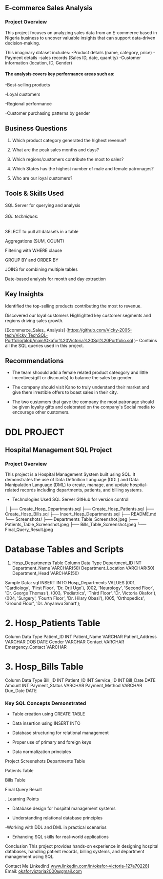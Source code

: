 ## E-commerce Sales Analysis
  ### Project Overview
This project focuses on analyzing sales data from an E-commerce based in Nigeria business to uncover valuable insights that can support data-driven decision-making.

This imaginary dataset includes:
-Product details (name, category, price)
-Payment details
-sales records (Sales ID, date, quantity)
-Customer information (location, ID, Gender)

#### The analysis covers key performance areas such as:
-Best-selling products

-Loyal customers

-Regional performance

-Customer purchasing patterns by gender

## Business Questions
1. Which product category generated the highest revenue?

2. What are the peak sales months and days?

3. Which regions/customers contribute the most to sales?

4. Which States has the highest number of male and female patronages?

5. Who are our loyal customers?

## Tools & Skills Used
SQL Server for querying and analysis

###### SQL techniques:

SELECT to pull all datasets in a table

Aggregations (SUM, COUNT)

Filtering with WHERE clause

GROUP BY and ORDER BY

JOINS for combining multiple tables

Date-based analysis for month and day extraction

 ## Key Insights
Identified the top-selling products contributing the most to revenue.

Discovered our loyal customers
Highlighted key customer segments and regions driving sales growth.


[Ecommerce_Sales_ Analysis] (https://github.com/Vicky-2005-tech/Vicky_TechSQL-Portfolio/blob/main/Okafor%20Victoria%20Sql%20Portfolio.sql )– Contains all the SQL queries used in this project.

  ## Recommendations
 - The team shoould add a female related product cateogory and little incentives(gift or discounts) to balance the sales by gender.

 - The company should visit Kano to truly understand their market and give them irrestible offers to boast sales in their city.

 - The two customers that gave the company the most patronage should be given loyalty gifts and celebrated on the company's Social media to encourage other customers.

# DDL PROJECT

 ## Hospital Management SQL Project
 ### Project Overview
This project is a Hospital Management System built using SQL.
It demonstrates the use of Data Definition Language (DDL) and Data Manipulation Language (DML) to create, manage, and update hospital-related records including departments, patients, and billing systems.

* Technologies Used 
SQL Server
GitHub for version control


│
├── Create_Hosp_Departments.sql
├── Create_Hosp_Patients.sql
├── Create_Hosp_Bills.sql
├── Insert_Hosp_Departments.sql
├── README.md
└── Screenshots/
    ├── Departments_Table_Screenshot.jpeg
    ├── Patients_Table_Screenshot.jpeg
    ├── Bills_Table_Screenshot.jpeg
    └── Final_Query_Result.jpeg
# Database Tables and Scripts

1.  Hosp_Departments Table
Column	Data Type
Department_ID	INT
Department_Name	VARCHAR(50)
Department_Location	VARCHAR(50)
Department_Head	VARCHAR(50)

Sample Data:
sql
INSERT INTO Hosp_Departments VALUES
(001, 'Cardiology', 'First Floor', 'Dr. Orji Ugo'),
(002, 'Neurology', 'Second Floor', 'Dr. George Thomas'),
(003, 'Pediatrics', 'Third Floor', 'Dr. Victoria Okafor'),
(004, 'Surgery', 'Fourth Floor', 'Dr. Hilary Obasi'),
(005, 'Orthopedics', 'Ground Floor', 'Dr. Anyanwu Smart');

# 2. Hosp_Patients Table

Column	Data Type
Patient_ID	INT
Patient_Name	VARCHAR
Patient_Address	VARCHAR
DOB	DATE
Gender	VARCHAR
Contact	VARCHAR
Emergency_Contact	VARCHAR

# 3. Hosp_Bills Table
Column	Data Type
Bill_ID	INT
Patient_ID	INT
Service_ID	INT
Bill_Date	DATE
Amount	INT
Payment_Status	VARCHAR
Payment_Method	VARCHAR
Due_Date	DATE

### Key SQL Concepts Demonstrated
 * Table creation using CREATE TABLE

* Data insertion using INSERT INTO

* Database structuring for relational management

* Proper use of primary and foreign keys

* Data normalization principles

 Project Screenshots
 Departments Table

 Patients Table

 Bills Table

 Final Query Result

. Learning Points
- Database design for hospital management systems

- Understanding relational database principles

 -Working with DDL and DML in practical scenarios

- Enhancing SQL skills for real-world applications

 Conclusion
This project provides hands-on experience in designing hospital databases, handling patient records, billing systems, and department management using SQL.

 Contact Me
LinkedIn:[ www.linkedin.com/in/okafor-victoria-127a70228]
Email: okaforvictoria2000@gmail.com

